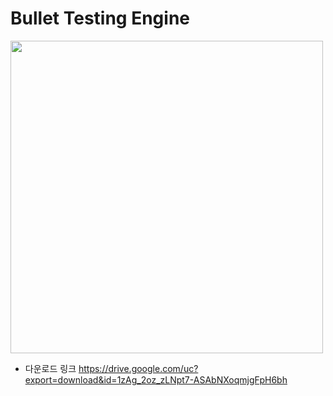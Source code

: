 # Bullet Testing Engine
<img src="https://github.com/Show-Boo/Bullet_Testing_Engine/assets/127947296/41d6bbbb-6f6a-43db-9504-d2333c30c692" width="500">

* 다운로드 링크
https://drive.google.com/uc?export=download&id=1zAg_2oz_zLNpt7-ASAbNXoqmjgFpH6bh
